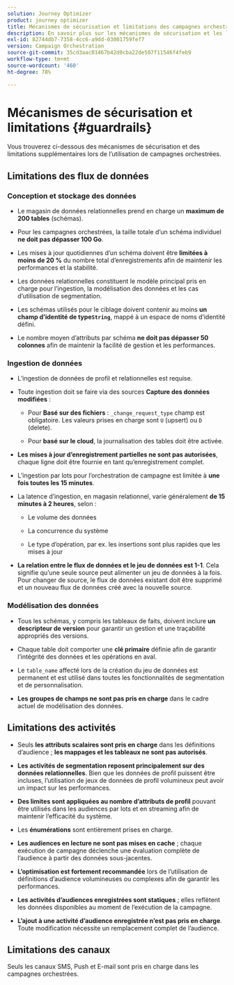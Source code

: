 ```yaml
---
solution: Journey Optimizer
product: journey optimizer
title: Mécanismes de sécurisation et limitations des campagnes orchestrées
description: En savoir plus sur les mécanismes de sécurisation et les limitations des campagnes orchestrées
exl-id: 82744db7-7358-4cc6-a9dd-03001759fef7
version: Campaign Orchestration
source-git-commit: 35cd3aac01467b42d0cba22de507f11546f4feb9
workflow-type: tm+mt
source-wordcount: '460'
ht-degree: 78%

---
```



# Mécanismes de sécurisation et limitations {#guardrails}

Vous trouverez ci-dessous des mécanismes de sécurisation et des limitations supplémentaires lors de l’utilisation de campagnes orchestrées.

## Limitations des flux de données

### Conception et stockage des données

* Le magasin de données relationnelles prend en charge un **maximum de 200 tables** (schémas).

* Pour les campagnes orchestrées, la taille totale d’un schéma individuel **ne doit pas dépasser 100 Go**.

* Les mises à jour quotidiennes d’un schéma doivent être **limitées à moins de 20 %** du nombre total d’enregistrements afin de maintenir les performances et la stabilité.

* Les données relationnelles constituent le modèle principal pris en charge pour l’ingestion, la modélisation des données et les cas d’utilisation de segmentation.

* Les schémas utilisés pour le ciblage doivent contenir au moins **un champ d’identité de type`String`**, mappé à un espace de noms d’identité défini.

* Le nombre moyen d’attributs par schéma **ne doit pas dépasser 50 colonnes** afin de maintenir la facilité de gestion et les performances.

### Ingestion de données

* L’ingestion de données de profil et relationnelles est requise.

* Toute ingestion doit se faire via des sources **Capture des données modifiées** :

   * Pour **Basé sur des fichiers** : `_change_request_type` champ est obligatoire. Les valeurs prises en charge sont `U` (upsert) ou `D` (delete).

   * Pour **basé sur le cloud**, la journalisation des tables doit être activée.

* **Les mises à jour d’enregistrement partielles ne sont pas autorisées**, chaque ligne doit être fournie en tant qu’enregistrement complet.

* L’ingestion par lots pour l’orchestration de campagne est limitée à **une fois toutes les 15 minutes**.

* La latence d’ingestion, en magasin relationnel, varie généralement **de 15 minutes à 2 heures**, selon :

   * Le volume des données

   * La concurrence du système

   * Le type d’opération, par ex. les insertions sont plus rapides que les mises à jour

* **La relation entre le flux de données et le jeu de données est 1-1**. Cela signifie qu’une seule source peut alimenter un jeu de données à la fois. Pour changer de source, le flux de données existant doit être supprimé et un nouveau flux de données créé avec la nouvelle source.

### Modélisation des données

* Tous les schémas, y compris les tableaux de faits, doivent inclure **un descripteur de version** pour garantir un gestion et une traçabilité appropriés des versions.

* Chaque table doit comporter une **clé primaire** définie afin de garantir l’intégrité des données et les opérations en aval.

* Le `table_name` affecté lors de la création du jeu de données est permanent et est utilisé dans toutes les fonctionnalités de segmentation et de personnalisation.

* **Les groupes de champs ne sont pas pris en charge** dans le cadre actuel de modélisation des données.

## Limitations des activités

* Seuls **les attributs scalaires sont pris en charge** dans les définitions d’audience ; **les mappages et les tableaux ne sont pas autorisés**.

* **Les activités de segmentation reposent principalement sur des données relationnelles**. Bien que les données de profil puissent être incluses, l’utilisation de jeux de données de profil volumineux peut avoir un impact sur les performances.

* **Des limites sont appliquées au nombre d’attributs de profil** pouvant être utilisés dans les audiences par lots et en streaming afin de maintenir l’efficacité du système.

* Les **énumérations** sont entièrement prises en charge.

* **Les audiences en lecture ne sont pas mises en cache** ; chaque exécution de campagne déclenche une évaluation complète de l’audience à partir des données sous-jacentes.

* **L’optimisation est fortement recommandée** lors de l’utilisation de définitions d’audience volumineuses ou complexes afin de garantir les performances.

* **Les activités d’audiences enregistrées sont statiques** ; elles reflètent les données disponibles au moment de l’exécution de la campagne.

* **L’ajout à une activité d’audience enregistrée n’est pas pris en charge**. Toute modification nécessite un remplacement complet de l’audience.

## Limitations des canaux

Seuls les canaux SMS, Push et E-mail sont pris en charge dans les campagnes orchestrées.
